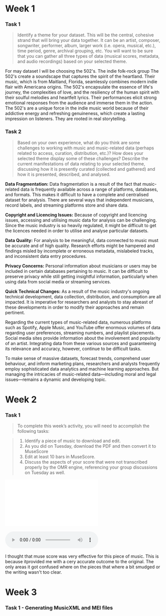 # Week 1

### Task 1

> Identify a theme for your dataset. This will be the central, cohesive strand that will bring your data together. It can be an artist, composer, songwriter, performer, album, larger work (i.e. opera, musical, etc.), time period, genre, archival grouping, etc. You will want to be sure that you can gather all three types of data (musical scores, metadata, and audio recordings) based on your selected theme. 

For may dataset I will be choosing the 502's. The indie folk-rock group The 502's create a soundscape that captures the spirit of the heartland. Their music, which is from Maitland, Florida, seamlessly combines modern indie flair with Americana origins. The 502's encapsulate the essence of life's journey, the complexities of love, and the resiliency of the human spirit with their soulful melodies and heartfelt lyrics. Their performances elicit strong emotional responses from the audience and immerse them in the action. The 502's are a unique force in the indie music world because of their addictive energy and refreshing genuineness, which create a lasting impression on listeners. They are rooted in real storytelling.

### Task 2

>  Based on your own experience, what do you think are some challenges to working with music and music-related data (perhaps related to access, curation, distribution, etc.)? How does your selected theme display some of these challenges? Describe the current manifestations of data relating to your selected theme, discussing how it is presently curated (collected and gathered) and how it is presented, described, and analysed.


**Data Fragmentation:** Data fragmentation is a result of the fact that music-related data is frequently available across a range of platforms, databases, and formats. This makes it difficult to have a complete and centralised dataset for analysis. There are several ways that independent musicians, record labels, and streaming platforms store and share data.

**Copyright and Licencing Issues:** Because of copyright and licencing issues, accessing and utilising music data for analysis can be challenging. Since the music industry is so heavily regulated, it might be difficult to get the licences needed in order to utilise and analyse particular datasets.

**Data Quality:** For analysis to be meaningful, data connected to music must be accurate and of high quality. Research efforts might be hampered and findings misled by incomplete or erroneous metadata, mislabeled tracks, and inconsistent data entry procedures.

**Privacy Concerns:** Personal information about musicians or users may be included in certain databases pertaining to music. It can be difficult to preserve privacy while still getting insightful information, particularly when using data from social media or streaming services.

**Quick Technical Changes:** As a result of the music industry's ongoing technical development, data collection, distribution, and consumption are all impacted. It is imperative for researchers and analysts to stay abreast of these developments in order to modify their approaches and remain pertinent.

Regarding the current types of music-related data, numerous platforms such as Spotify, Apple Music, and YouTube offer enormous volumes of data regarding user preferences, streaming numbers, and playlist placements. Social media sites provide information about the involvement and popularity of an artist. Integrating data from these various sources and guaranteeing its relevance and accuracy, however, continue to be difficult tasks.

To make sense of massive datasets, forecast trends, comprehend user behaviour, and inform marketing plans, researchers and analysts frequently employ sophisticated data analytics and machine learning approaches. But managing the intricacies of music-related data—including moral and legal issues—remains a dynamic and developing topic.

# Week 2

### Task 1 

>To complete this week’s activity, you will need to accomplish the following tasks:

> 1. Identify a piece of music to download and edit.
> 2. As you did on Tuesday, download the PDF and then convert it to MuseScore
> 3. Edit at least 10 bars in MuseScore.
> 4. Discuss the aspects of your score that were not transcribed properly by the OMR engine, referencing your group discussions on Tuesday as well.

![alt text](MuseScorePiano.pdf)

![alt text](MuseScorePiano.mp3)

I thought that muse score was very effective for this piece of music. This is because itprovided me with a cery accurate outcome to the original. The only areas it got confused where on the pieces that where a bit smudged or the writing wasn't too clear.  


# Week 3

### Task 1 - Generating MusicXML and MEI files
















